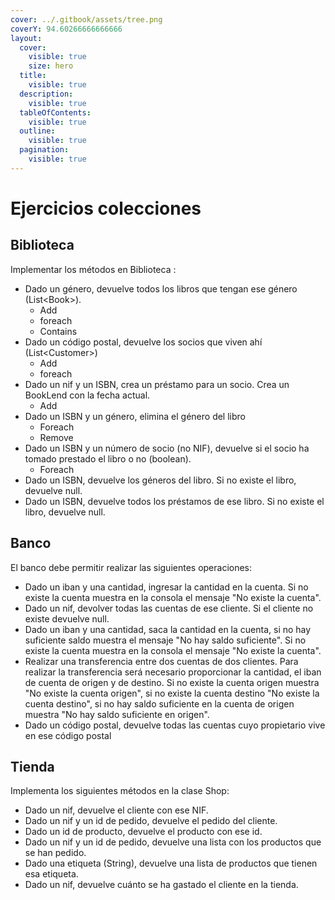 ```yaml
---
cover: ../.gitbook/assets/tree.png
coverY: 94.60266666666666
layout:
  cover:
    visible: true
    size: hero
  title:
    visible: true
  description:
    visible: true
  tableOfContents:
    visible: true
  outline:
    visible: true
  pagination:
    visible: true
---
```


# Ejercicios colecciones

## Biblioteca

Implementar los métodos en Biblioteca :

* Dado un género, devuelve todos los libros que tengan ese género (List\<Book>).
  * Add
  * foreach
  * Contains
* Dado un código postal, devuelve los socios que viven ahí (List\<Customer>)
  * Add
  * foreach
* Dado un nif y un ISBN, crea un préstamo para un socio. Crea un BookLend con la fecha actual.
  * Add
* Dado un ISBN y un género, elimina el género del libro
  * Foreach
  * Remove
* Dado un ISBN y un número de socio (no NIF), devuelve si el socio ha tomado prestado el libro o no (boolean).
  * Foreach
* Dado un ISBN, devuelve los géneros del libro. Si no existe el libro, devuelve null.
* Dado un ISBN, devuelve todos los préstamos de ese libro. Si no existe el libro, devuelve null.

## Banco

El banco debe permitir realizar las siguientes operaciones:

* Dado un iban y una cantidad, ingresar la cantidad en la cuenta. Si no existe la cuenta muestra en la consola el mensaje "No existe la cuenta".
* Dado un nif, devolver todas las cuentas de ese cliente. Si el cliente no existe devuelve null.
* Dado un iban y una cantidad, saca la cantidad en la cuenta, si no hay suficiente saldo muestra el mensaje "No hay saldo suficiente". Si no existe la cuenta muestra en la consola el mensaje "No existe la cuenta".&#x20;
* Realizar una transferencia entre dos cuentas de dos clientes. Para realizar la transferencia será necesario proporcionar la cantidad, el iban de cuenta de origen y de destino. Si no existe la cuenta origen muestra "No existe la cuenta origen", si no existe la cuenta destino "No existe la cuenta destino", si no hay saldo suficiente en la cuenta de origen muestra "No hay saldo suficiente en origen".
* Dado un código postal, devuelve todas las cuentas cuyo propietario vive en ese código postal

## Tienda

Implementa los siguientes métodos en la clase Shop:

* Dado un nif, devuelve el cliente con ese NIF.
* Dado un nif y un id de pedido, devuelve el pedido del cliente.
* Dado un id de producto, devuelve el producto con ese id.
* Dado un nif y un id de pedido, devuelve una lista con los productos que se han pedido.
* Dado una etiqueta (String), devuelve una lista de productos que tienen esa etiqueta.
* Dado un nif, devuelve cuánto se ha gastado el cliente en la tienda.
